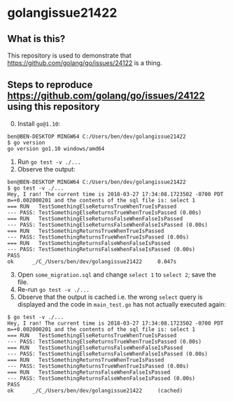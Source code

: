 # golangissue21422
## What is this?
This repository is used to demonstrate that https://github.com/golang/go/issues/24122 is a thing.
## Steps to reproduce https://github.com/golang/go/issues/24122 using this repository
0. Install `go@1.10`:
```
ben@BEN-DESKTOP MINGW64 C:/Users/ben/dev/golangissue21422
$ go version
go version go1.10 windows/amd64
```
1. Run `go test -v ./...`
2. Observe the output:
```
ben@BEN-DESKTOP MINGW64 C:/Users/ben/dev/golangissue21422
$ go test -v ./...
Hey, I ran! The current time is 2018-03-27 17:34:08.1723502 -0700 PDT m=+0.002000201 and the contents of the sql file is: select 1
=== RUN   TestSomethingElseReturnsTrueWhenTrueIsPassed
--- PASS: TestSomethingElseReturnsTrueWhenTrueIsPassed (0.00s)
=== RUN   TestSomethingElseReturnsFalseWhenFalseIsPassed
--- PASS: TestSomethingElseReturnsFalseWhenFalseIsPassed (0.00s)
=== RUN   TestSomethingReturnsTrueWhenTrueIsPassed
--- PASS: TestSomethingReturnsTrueWhenTrueIsPassed (0.00s)
=== RUN   TestSomethingReturnsFalseWhenFalseIsPassed
--- PASS: TestSomethingReturnsFalseWhenFalseIsPassed (0.00s)
PASS
ok      _/C_/Users/ben/dev/golangissue21422     0.047s
```

3. Open `some_migration.sql` and change `select 1` to `select 2`; save the file.
4. Re-run `go test -v ./...`
5. Observe that the output is cached i.e. the wrong `select` query is displayed and the code in `main_test.go` has not actually executed again:
```
$ go test -v ./...
Hey, I ran! The current time is 2018-03-27 17:34:08.1723502 -0700 PDT m=+0.002000201 and the contents of the sql file is: select 1
=== RUN   TestSomethingElseReturnsTrueWhenTrueIsPassed
--- PASS: TestSomethingElseReturnsTrueWhenTrueIsPassed (0.00s)
=== RUN   TestSomethingElseReturnsFalseWhenFalseIsPassed
--- PASS: TestSomethingElseReturnsFalseWhenFalseIsPassed (0.00s)
=== RUN   TestSomethingReturnsTrueWhenTrueIsPassed
--- PASS: TestSomethingReturnsTrueWhenTrueIsPassed (0.00s)
=== RUN   TestSomethingReturnsFalseWhenFalseIsPassed
--- PASS: TestSomethingReturnsFalseWhenFalseIsPassed (0.00s)
PASS
ok      _/C_/Users/ben/dev/golangissue21422     (cached)
```
